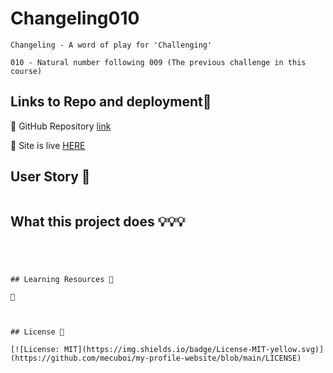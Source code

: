 # Changeling010
```Changeling - A word of play for 'Challenging'```

```010 - Natural number following 009 (The previous challenge in this course)```

## Links to Repo and deployment📌

🔸 GitHub Repository [link](https://github.com/Changeling006)

🔸 Site is live [HERE](https://jmdg1023.github.io/Changeling006)


## User Story 👨

```http

```


## What this project does 💡💡💡


```




## Learning Resources 🔗

🔸



## License 📜

[![License: MIT](https://img.shields.io/badge/License-MIT-yellow.svg)](https://github.com/mecuboi/my-profile-website/blob/main/LICENSE)